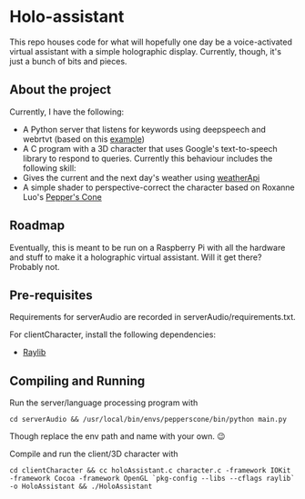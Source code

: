 # Holo-assistant
This repo houses code for what will hopefully one day be a voice-activated virtual assistant with a simple holographic display. Currently, though, it's just a bunch of bits and pieces.

## About the project
Currently, I have the following:
- A Python server that listens for keywords using deepspeech and webrtvt (based on this [example](https://github.com/mozilla/DeepSpeech-examples/tree/r0.9/mic_vad_streaming)) 
- A C program with a 3D character that uses Google's text-to-speech library to respond to queries. Currently this behaviour includes the following skill:
 - Gives the current and the next day's weather using [weatherApi](https://www.weatherapi.com/) 
- A simple shader to perspective-correct the character based on Roxanne Luo's [Pepper's Cone](https://github.com/roxanneluo/Pepper-s-Cone-Unity)

## Roadmap
Eventually, this is meant to be run on a Raspberry Pi with all the hardware and stuff to make it a holographic virtual assistant. Will it get there? Probably not.

## Pre-requisites
Requirements for serverAudio are recorded in serverAudio/requirements.txt.

For clientCharacter, install the following dependencies:
- [Raylib](https://github.com/raysan5/raylib)

## Compiling and Running

Run the server/language processing program with
```
cd serverAudio && /usr/local/bin/envs/pepperscone/bin/python main.py
```
Though replace the env path and name with your own. :wink:



Compile and run the client/3D character with
```
cd clientCharacter && cc holoAssistant.c character.c -framework IOKit -framework Cocoa -framework OpenGL `pkg-config --libs --cflags raylib` -o HoloAssistant && ./HoloAssistant
```
